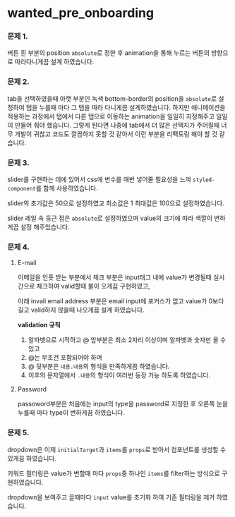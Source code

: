# wanted_pre_onboarding

### 문제 1.

버튼 흰 부분의 position `absolute`로 정한 후 animation을 통해 누르는 버튼의 방향으로 따라다니게끔 설계 하였습니다.

### 문제 2.

 tab을 선택하였을때 아랫 부분인 녹색 bottom-border의 position을 `absolute`로  설정하여 탭을 누를때 마다 그 탭을 따라 다니게끔 설계하였습니다. 하지만 애니메이션을 적용하는 과정에서 탭에서 다른 탭으로 이동하는 animation을 일일히 지정해주고 일일이 만들어 줘야 했습니다. 그렇게 된다면 나중에 tab에서 더 많은 선택지가 주어질때 너무 개발이 귀찮고 코드도 깔끔하지 못할 것 같아서 이런 부분을 리팩토링 해야 할 것 같습니다.

### 문제 3.

slider를 구현하는 데에 있어서 css에 변수를 매번 넣어줄 필요성을 느껴 `styled-component`를 함께 사용하였습니다.

slider의 초기값은 50으로 설정하였고 최소값은 1 최대값은 100으로 설정하였습니다. 

slider 레일 속 둥근 점은 `absolute`로 설정하였으며 value의 크기에 따라 색깔이 변하게끔 설정 해주었습니다. 

### 문제 4.

1. E-mail

   이메일을 인풋 받는 부분에서 체크 부분은 input태그 내에 value가 변경될때 실시간으로 체크하여 valid할때 불이 오게끔 구현하였고,

   아래 invali email address 부분은 email input에 포커스가 없고 value가 0보다 길고 valid하지 않을때 나오게끔 설계 하였습니다.

   **validation 규칙**

   1. 알파벳으로 시작하고 @ 앞부분은 최소 2자리 이상이며 알파벳과 숫자만 올 수 있고 
   2. @는 무조건 포함되어야 하며
   3. @ 뒷부분은  `내용.내용`의 형식을 만족하게끔 하였습니다. 
   4. 이후의 문자열에서 `.내용`의 형식이 여러번 등장 가능 하도록 하였습니다.

2. Password

   passoword부분은 처음에는 input의 type을 password로 지정한 후 오른쪽 눈을 누를때 마다 type이 변하게끔 하였습니다. 

### 문제 5.

dropdown은 이제 `initialTarget`과 `items`를 `props`로 받아서 컴포넌트를 생성할 수 있게끔 하였습니다.

키워드 필터링은 value가 변할때 마다 `props`중 하나인 `items`를 filter하는 방식으로 구현하였습니다.

dropdown을 보여주고 끌때마다 `input` value를 초기화 하여 기존 필터링을 제거 하였습니다.